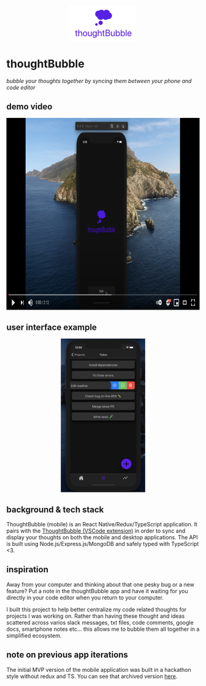 <div align="center"><img src="./logoLight.png" width="35%" height="35%"></img></div>

# thoughtBubble
*bubble your thoughts together by syncing them between your phone and code editor*

## demo video
<div align="center"><a href="https://www.youtube.com/watch?v=rfUMVnv-l9g" target="_blank"><img src="./youtubeThumbnail.png" height="500" width="auto"></a></div>

## user interface example
<div align="center"><img src="./appUI.png" height="400" width="auto"></div>

## background & tech stack
ThoughtBubble (mobile) is an React Native/Redux/TypeScript application. It pairs with the [ThoughtBubble (VSCode extension)](https://github.com/lukehatcher/thoughtBubble-vscode-extension) in order to sync and display your thoughts on both the mobile and desktop applications. The API is built using Node.js/Express.js/MongoDB and safely typed with TypeScript <3.

## inspiration
Away from your computer and thinking about that one pesky bug or a new feature? Put a note in the thoughtBubble app and have it waiting for you directly in your code editor when you return to your computer.

I built this project to help better centralize my code related thoughts for projects I was working on. Rather than having these thought and ideas scattered across varios slack messages, txt files, code comments, google docs, smartphone notes etc... this allows me to bubble them all together in a simplified ecosystem.

## note on previous app iterations
The initial MVP version of the mobile application was built in a hackathon style without redux and TS. You can see that archived version [here](https://github.com/lukehatcher/vscode-ios-todos).
